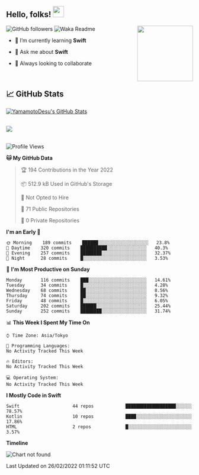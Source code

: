 ## Hello, folks! <img src="https://raw.githubusercontent.com/MartinHeinz/MartinHeinz/master/wave.gif" width="30px"> 
<p>
<img align="right" src="https://media.giphy.com/media/26ufdb3cYKwbRtYVW/giphy.gif" style="max-width:100%;" height="150px">
 
![GitHub followers](https://img.shields.io/github/followers/YamamotoDesu?label=Follow&style=social)
![Waka Readme](https://github.com/YamamotoDesu/YamamotoDesu/workflows/Waka%20Readme/badge.svg)
 
- 🌱 I’m currently learning **Swift**  
 
- 💬 Ask me about **Swift**  
 
- 👯 Always looking to collaborate
</p>
<br>

## &#x1f4c8; GitHub Stats
<a href="https://github.com/YamamotoDesu/YamamotoDesu">
  <img align="center" src="https://github-readme-stats.vercel.app/api?username=YamamotoDesu&show_icons=true&line_height=27&count_private=true&title_color=ffffff&text_color=c9cacc&icon_color=2bbc8a&bg_color=1d1f21&hide=contribs,prs&show_icons=true" alt="YamamotoDesu's GitHub Stats" /><br><br>
</a>

![](https://github-profile-summary-cards.vercel.app/api/cards/profile-details?username=YamamotoDesu&theme=vue)
<br><br>

<!--START_SECTION:waka-->
![Profile Views](http://img.shields.io/badge/Profile%20Views-6-blue)

**🐱 My GitHub Data** 

> 🏆 194 Contributions in the Year 2022
 > 
> 📦 512.9 kB Used in GitHub's Storage 
 > 
> 🚫 Not Opted to Hire
 > 
> 📜 71 Public Repositories 
 > 
> 🔑 0 Private Repositories  
 > 
**I'm an Early 🐤** 

```text
🌞 Morning    189 commits    ██████░░░░░░░░░░░░░░░░░░░   23.8% 
🌆 Daytime    320 commits    ██████████░░░░░░░░░░░░░░░   40.3% 
🌃 Evening    257 commits    ████████░░░░░░░░░░░░░░░░░   32.37% 
🌙 Night      28 commits     █░░░░░░░░░░░░░░░░░░░░░░░░   3.53%

```
📅 **I'm Most Productive on Sunday** 

```text
Monday       116 commits    ███░░░░░░░░░░░░░░░░░░░░░░   14.61% 
Tuesday      34 commits     █░░░░░░░░░░░░░░░░░░░░░░░░   4.28% 
Wednesday    68 commits     ██░░░░░░░░░░░░░░░░░░░░░░░   8.56% 
Thursday     74 commits     ██░░░░░░░░░░░░░░░░░░░░░░░   9.32% 
Friday       48 commits     █░░░░░░░░░░░░░░░░░░░░░░░░   6.05% 
Saturday     202 commits    ██████░░░░░░░░░░░░░░░░░░░   25.44% 
Sunday       252 commits    ████████░░░░░░░░░░░░░░░░░   31.74%

```


📊 **This Week I Spent My Time On** 

```text
⌚︎ Time Zone: Asia/Tokyo

💬 Programming Languages: 
No Activity Tracked This Week

🔥 Editors: 
No Activity Tracked This Week

💻 Operating System: 
No Activity Tracked This Week

```

**I Mostly Code in Swift** 

```text
Swift                    44 repos            ███████████████████░░░░░░   78.57% 
Kotlin                   10 repos            ████░░░░░░░░░░░░░░░░░░░░░   17.86% 
HTML                     2 repos             █░░░░░░░░░░░░░░░░░░░░░░░░   3.57%

```


**Timeline**

![Chart not found](https://raw.githubusercontent.com/YamamotoDesu/YamamotoDesu/main/charts/bar_graph.png) 


 Last Updated on 26/02/2022 01:11:52 UTC
<!--END_SECTION:waka-->


